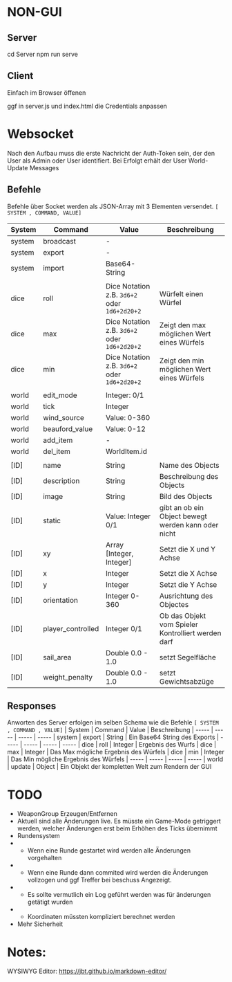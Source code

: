 # NON-GUI

## Server
cd Server
npm run serve

## Client
Einfach im Browser öffenen

ggf in server.js und index.html die Credentials anpassen

# Websocket
Nach den Aufbau muss die erste Nachricht der Auth-Token sein, der den User als Admin oder User identifiert. Bei Erfolgt erhält der User World-Update Messages

## Befehle
Befehle über Socket werden als JSON-Array mit 3 Elementen versendet. 
`[ SYSTEM , COMMAND, VALUE]`

| System | Command | Value | Beschreibung
| ----- | ----- | ----- | -----
| system | broadcast | - | 
| system | export | - | 
| system | import | Base64-String | 
|  |  |  | 
| dice | roll | Dice Notation z.B. `3d6+2` oder `1d6+2d20+2` | Würfelt einen Würfel
| dice | max | Dice Notation z.B. `3d6+2` oder `1d6+2d20+2` | Zeigt den max möglichen Wert eines Würfels
| dice | min | Dice Notation z.B. `3d6+2` oder `1d6+2d20+2` | Zeigt den min möglichen Wert eines Würfels
|  |  |  | 
| world | edit_mode | Integer: 0/1 | 
| world | tick | Integer | 
| world | wind_source | Value: 0-360 | 
| world | beauford_value | Value:  0-12 | 
| world | add_item | - | 
| world | del_item | WorldItem.id | 
|  |  |  | 
| [ID] | name | String |  Name des Objects
| [ID] | description | String | Beschreibung des Objects
| [ID] | image | String |  Bild des Objects
| [ID] | static | Value: Integer 0/1 | gibt an ob ein Object bewegt werden kann oder nicht
| [ID] | xy |  Array [Integer, Integer] |  Setzt die X und Y Achse
| [ID] | x | Integer |  Setzt die X Achse
| [ID] | y | Integer |  Setzt die Y Achse
| [ID] | orientation |  Integer 0-360 | Ausrichtung des Objectes
| [ID] | player_controlled |   Integer 0/1 | Ob das Objekt vom Spieler Kontrolliert werden darf
| [ID] | sail_area | Double 0.0 - 1.0 | setzt Segelfläche
| [ID] | weight_penalty | Double 0.0 - 1.0 | setzt Gewichtsabzüge

## Responses
Anworten des Server erfolgen im selben Schema wie die Befehle
`[ SYSTEM , COMMAND , VALUE]`
| System | Command | Value | Beschreibung
| ----- | ----- | ----- | -----
| system | export | String | Ein Base64 String des Exports
| ----- | ----- | ----- | -----
| dice | roll | Integer | Ergebnis des Wurfs
| dice | max | Integer | Das Max mögliche Ergebnis des Würfels
| dice | min | Integer | Das Min mögliche Ergebnis des Würfels
| ----- | ----- | ----- | -----
| world | update | Object | Ein Objekt der kompletten Welt zum Rendern der GUI




# TODO
 * WeaponGroup Erzeugen/Entfernen
 * Aktuell sind alle Änderungen live. Es müsste ein Game-Mode getriggert werden, welcher Änderungen erst beim Erhöhen des Ticks übernimmt
 * Rundensystem
 * * Wenn eine Runde gestartet wird werden alle Änderungen vorgehalten
 * * Wenn eine Runde dann commited wird werden die Änderungen vollzogen und ggf Treffer bei beschuss Angezeigt.
 * * Es sollte vermutlich ein Log geführt werden was für änderungen getätigt wurden
 * * Koordinaten müssten kompliziert berechnet werden
 * Mehr Sicherheit 

 # Notes:
 WYSIWYG Editor: https://jbt.github.io/markdown-editor/